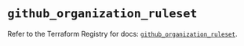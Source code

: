 # `github_organization_ruleset`

Refer to the Terraform Registry for docs: [`github_organization_ruleset`](https://registry.terraform.io/providers/integrations/github/6.0.1/docs/resources/organization_ruleset).
